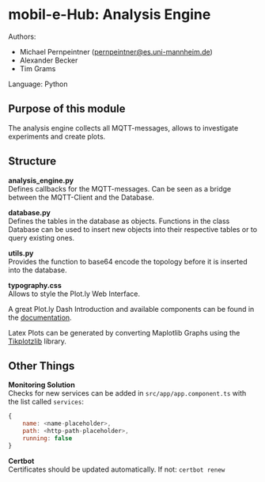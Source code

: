 # mobil-e-Hub: Analysis Engine
Authors: 
- Michael Pernpeintner (pernpeintner@es.uni-mannheim.de)
- Alexander Becker
- Tim Grams

Language: Python

## Purpose of this module
The analysis engine collects all MQTT-messages, allows to investigate experiments and create plots.

## Structure

**analysis_engine.py**  
Defines callbacks for the MQTT-messages. Can be seen as a bridge between the MQTT-Client and the Database.

**database.py**  
Defines the tables in the database as objects. Functions in the class Database can be used to insert new objects into their respective tables or to query existing ones.

**utils.py**  
Provides the function to base64 encode the topology before it is inserted into the database.

**typography.css**  
Allows to style the Plot.ly Web Interface.

A great Plot.ly Dash Introduction and available components can be found in the [documentation](https://dash.plotly.com/).

Latex Plots can be generated by converting Maplotlib Graphs using the [Tikplotzlib](https://pypi.org/project/tikzplotlib/) library.

## Other Things

**Monitoring Solution**  
Checks for new services can be added in `src/app/app.component.ts` with the list called `services`:
```javascript
{
    name: <name-placeholder>,
    path: <http-path-placeholder>,
    running: false
}
```

**Certbot**  
Certificates should be updated automatically.
If not: `certbot renew`


